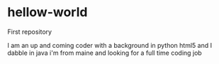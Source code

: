 # hellow-world
First repository 


I am an up and coming coder with a background in python html5 and I dabble in java
i'm from maine and looking for a full time coding job
